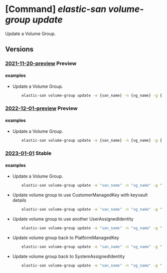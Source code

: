 # [Command] _elastic-san volume-group update_

Update a Volume Group.

## Versions

### [2021-11-20-preview](/Resources/mgmt-plane/L3N1YnNjcmlwdGlvbnMve30vcmVzb3VyY2Vncm91cHMve30vcHJvdmlkZXJzL21pY3Jvc29mdC5lbGFzdGljc2FuL2VsYXN0aWNzYW5zL3t9L3ZvbHVtZWdyb3Vwcy97fQ==/2021-11-20-preview.xml) **Preview**

<!-- mgmt-plane /subscriptions/{}/resourcegroups/{}/providers/microsoft.elasticsan/elasticsans/{}/volumegroups/{} 2021-11-20-preview -->

#### examples

- Update a Volume Group.
    ```bash
        elastic-san volume-group update -e {san_name} -n {vg_name} -g {rg} --tags "{key2011:cccc}" --protocol-type None --network-acls "{virtual-network-rules:["{id:{subnet_id_2},action:Allow}"]}"
    ```

### [2022-12-01-preview](/Resources/mgmt-plane/L3N1YnNjcmlwdGlvbnMve30vcmVzb3VyY2Vncm91cHMve30vcHJvdmlkZXJzL21pY3Jvc29mdC5lbGFzdGljc2FuL2VsYXN0aWNzYW5zL3t9L3ZvbHVtZWdyb3Vwcy97fQ==/2022-12-01-preview.xml) **Preview**

<!-- mgmt-plane /subscriptions/{}/resourcegroups/{}/providers/microsoft.elasticsan/elasticsans/{}/volumegroups/{} 2022-12-01-preview -->

#### examples

- Update a Volume Group.
    ```bash
        elastic-san volume-group update -e {san_name} -n {vg_name} -g {rg} --tags "{key2011:cccc}" --protocol-type None --network-acls "{virtual-network-rules:["{id:{subnet_id_2},action:Allow}"]}"
    ```

### [2023-01-01](/Resources/mgmt-plane/L3N1YnNjcmlwdGlvbnMve30vcmVzb3VyY2Vncm91cHMve30vcHJvdmlkZXJzL21pY3Jvc29mdC5lbGFzdGljc2FuL2VsYXN0aWNzYW5zL3t9L3ZvbHVtZWdyb3Vwcy97fQ==/2023-01-01.xml) **Stable**

<!-- mgmt-plane /subscriptions/{}/resourcegroups/{}/providers/microsoft.elasticsan/elasticsans/{}/volumegroups/{} 2023-01-01 -->

#### examples

- Update a Volume Group.
    ```bash
        elastic-san volume-group update -e "san_name" -n "vg_name" -g "rg" --protocol-type None --network-acls '{virtual-network-rules:[{id:"subnet_id_2",action:Allow}]}'
    ```

- Update volume group to use CustomerManagedKey with keyvault details
    ```bash
        elastic-san volume-group update -e "san_name" -n "vg_name" -g "rg" --encryption EncryptionAtRestWithCustomerManagedKey --encryption-properties '{key-vault-properties:{key-name:"key_name",key-vault-uri:"vault_uri"}}'
    ```

- Update volume group to use another UserAssignedIdentity
    ```bash
        elastic-san volume-group update -e "san_name" -n "vg_name" -g "rg" --identity '{type:UserAssigned,user-assigned-identity:"uai_2_id"}' --encryption-properties '{key-vault-properties:{key-name:"key_name",key-vault-uri:"vault_uri"},identity:{user-assigned-identity:"uai_2_id"}}'
    ```

- Update volume group back to PlatformManagedKey
    ```bash
        elastic-san volume-group update -e "san_name" -n "vg_name" -g "rg" --encryption EncryptionAtRestWithPlatformKey
    ```

- Update volume group back to SystemAssignedIdentity
    ```bash
        elastic-san volume-group update -e "san_name" -n "vg_name" -g "rg" --identity '{type:SystemAssigned}'
    ```
